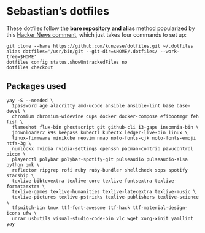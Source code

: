 # Sebastian’s dotfiles

These dotfiles follow the **bare repository and alias** method popularized by
this [Hacker News comment](https://news.ycombinator.com/item?id=11070797),
which just takes four commands to set up:

```shell
git clone --bare https://github.com/kunzese/dotfiles.git ~/.dotfiles
alias dotfiles='/usr/bin/git --git-dir=$HOME/.dotfiles/ --work-tree=$HOME'
dotfiles config status.showUntrackedFiles no
dotfiles checkout
```

## Packages used

```shell
yay -S --needed \
  1password age alacritty amd-ucode ansible ansible-lint base base-devel \
  chromium chromium-widevine cups docker docker-compose efibootmgr feh fish \
  flameshot flux-bin ghostscript git github-cli i3-gaps insomnia-bin \
  jdownloader2 k9s keepass kubectl kubectx ledger-live-bin linux \
  linux-firmware minikube neovim nmap noto-fonts-cjk noto-fonts-emoji ntfs-3g \
  numlockx nvidia nvidia-settings openssh pacman-contrib pavucontrol picom \
  playerctl polybar polybar-spotify-git pulseaudio pulseaudio-alsa python qmk \
  reflector ripgrep rofi ruby ruby-bundler shellcheck sops spotify starship \
  texlive-bibtexextra texlive-core texlive-fontsextra texlive-formatsextra \
  texlive-games texlive-humanities texlive-latexextra texlive-music \
  texlive-pictures texlive-pstricks texlive-publishers texlive-science \
  tfswitch-bin tmux ttf-font-awesome ttf-hack ttf-material-design-icons ufw \
  unrar usbutils visual-studio-code-bin vlc wget xorg-xinit yamllint yay
```
